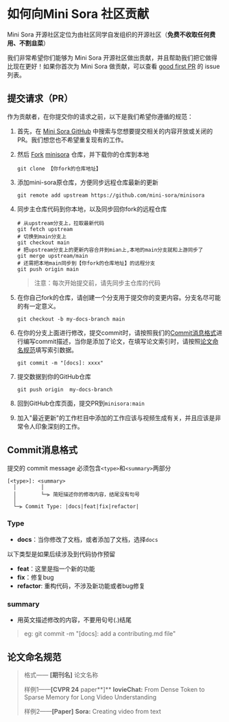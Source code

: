 # 如何向Mini Sora 社区贡献

Mini Sora 开源社区定位为由社区同学自发组织的开源社区（**免费不收取任何费用、不割韭菜**）

我们非常希望你们能够为 Mini Sora 开源社区做出贡献，并且帮助我们把它做得比现在更好！如果你首次为 Mini Sora 做贡献，可以查看 [good first PR](https://github.com/mini-sora/minisora/issues?q=is%3Aissue+is%3Aopen+label%3A%22good+first+PR%22) 的 issue 列表。

## 提交请求（PR）

作为贡献者，在你提交你的请求之前，以下是我们希望你遵循的规范：

1. 首先，在 [Mini Sora GitHub](https://github.com/mini-sora/minisora/pulls) 中搜索与您想要提交相关的内容开放或关闭的 PR。我们想您也不希望重复现有的工作。

2. 然后 [Fork](https://github.com/mini-sora/minisora/fork) [minisora](https://github.com/mini-sora/minisora) 仓库，并下载你的仓库到本地

   ```
   git clone 【你fork的仓库地址】
   ```

3. 添加mini-sora原仓库，方便同步远程仓库最新的更新

   ```
   git remote add upstream https://github.com/mini-sora/minisora
   ```
   
4. 同步主仓库代码到你本地，以及同步回你fork的远程仓库

   ```
   # 从upstream分支上，拉取最新代码
   git fetch upstream
   # 切换到main分支上
   git checkout main
   # 把upstream分支上的更新内容合并到mian上,本地的main分支就和上游同步了
   git merge upstream/main
   # 还需把本地main同步到【你fork的仓库地址】的远程分支
   git push origin main
   ```

   > 注意：每次开始提交前，请先同步主仓库的代码

   

5. 在你自己fork的仓库，请创建一个分支用于提交你的变更内容。分支名尽可能的有一定意义。

   ```
   git checkout -b my-docs-branch main
   ```

6. 在你的分支上面进行修改，提交commit时，请按照我们的[Commit消息格式](#Commit消息格式)进行编写commit描述，当你是添加了论文，在填写论文索引时，请按照[论文命名规范](#论文命名规范)填写索引数据。

   ```
   git commit -m "[docs]: xxxx"
   ```

7. 提交数据到你的GitHub仓库

   ```
   git push origin  my-docs-branch
   ```

8. 回到GitHub仓库页面，提交PR到`minisora:main`

9. 加入"最近更新"的工作栏目中添加的工作应该与视频生成有关，并且应该是非常令人印象深刻的工作。

## Commit消息格式

提交的 commit message  必须包含`<type>`和`<summary>`两部分

```
[<type>]: <summary>
  │        │
  │        └─⫸ 简短描述你的修改内容，结尾没有句号
  │
  └─⫸ Commit Type: |docs|feat|fix|refactor|
```

### Type 

* **docs**：当你修改了文档，或者添加了文档，选择`docs`

以下类型是如果后续涉及到代码协作预留

* **feat**：这里是指一个新的功能
* **fix**：修复bug
* **refactor**: 重构代码，不涉及新功能或者bug修复

### summary

* 用英文描述修改的内容，不要用句号(.)结尾

> eg: git commit -m "[docs]: add a contributing.md file"

## 论文命名规范

>格式—— **[期刊名]** 论文名称
>
>样例1——**[CVPR 24** paper**]** **lovieChat:** From Dense Token to Sparse Memory for Long Video Understanding
>
>样例2——**[Paper]** **Sora:** Creating video from text
